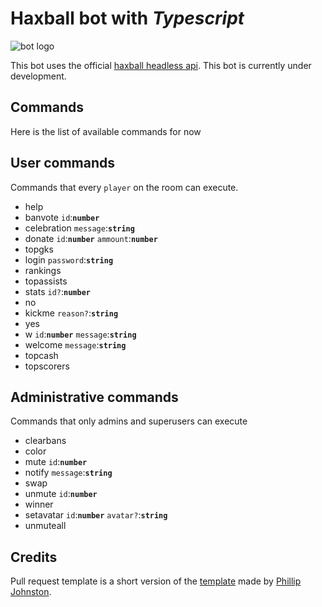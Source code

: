 # Haxball bot with *Typescript*

![bot logo](https://i.ibb.co/ynLzhWx/Sin-t-tulo.png)

This bot uses the official [haxball headless api](https://github.com/haxball/haxball-issues/wiki/Headless-Host).
This bot is currently under development.

## Commands
Here is the list of available commands for now

## User commands
Commands that every `player` on the room can execute.
- help
- banvote `id`:**`number`**
- celebration `message`:**`string`**
- donate `id`:**`number`** `ammount`:**`number`**
- topgks
- login `password`:**`string`**
- rankings
- topassists
- stats `id?`:**`number`**
- no
- kickme `reason?`:**`string`**
- yes
- w `id`:**`number`** `message`:**`string`**
- welcome `message`:**`string`**
- topcash
- topscorers

## Administrative commands
Commands that only admins and superusers can execute
- clearbans
- color
- mute `id`:**`number`**
- notify `message`:**`string`**
- swap
- unmute `id`:**`number`**
- winner
- setavatar `id`:**`number`** `avatar?`:**`string`**
- unmuteall

## Credits

Pull request template is a short version of the [template](https://embeddedartistry.com/blog/2017/08/04/a-github-pull-request-template-for-your-projects/) made by [Phillip Johnston](https://embeddedartistry.com/blog/author/phillip/).
